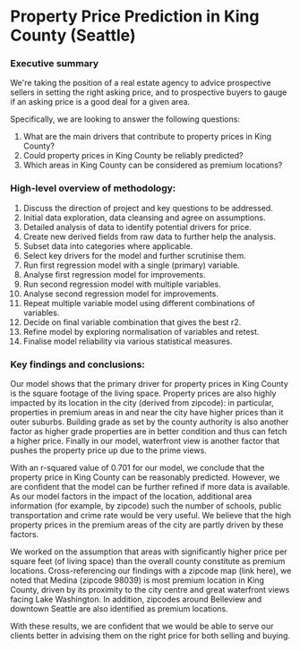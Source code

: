 # Property Price Prediction in King County (Seattle)

### Executive summary

We're taking the position of a real estate agency to advice prospective sellers in setting the right asking price, and to prospective buyers to gauge if an asking price is a good deal for a given area.

Specifically, we are looking to answer the following questions:

1. What are the main drivers that contribute to property prices in King County?
2. Could property prices in King County be reliably predicted?
3. Which areas in King County can be considered as premium locations?

### High-level overview of methodology:

1. Discuss the direction of project and key questions to be addressed.
1. Initial data exploration, data cleansing and agree on assumptions.
2. Detailed analysis of data to identify potential drivers for price.
3. Create new derived fields from raw data to further help the analysis.
4. Subset data into categories where applicable.
5. Select key drivers for the model and further scrutinise them.
6. Run first regression model with a single (primary) variable.
7. Analyse first regression model for improvements.
8. Run second regression model with multiple variables.
9. Analyse second regression model for improvements.
10. Repeat multiple variable model using different combinations of variables.
11. Decide on final variable combination that gives the best r2.
12. Refine model by exploring normalisation of variables and retest.
13. Finalise model reliability via various statistical measures.

### Key findings and conclusions:

Our model shows that the primary driver for property prices in King County is the square footage of the living space. Property prices are also highly impacted by its location in the city (derived from zipcode): in particular, properties in premium areas in and near the city have higher prices than it outer suburbs. Building grade as set by the county authority is also another factor as higher grade properties are in better condition and thus can fetch a higher price. Finally in our model, waterfront view is another factor that pushes the property price up due to the prime views.

With an r-squared value of 0.701 for our model, we conclude that the property price in King County can be reasonably predicted. However, we are confident that the model can be further refined if more data is available. As our model factors in the impact of the location, additional area information (for example, by zipcode) such the number of schools, public transportation and crime rate would be very useful. We believe that the high property prices in the premium areas of the city are partly driven by these factors.

We worked on the assumption that areas with significantly higher price per square feet (of living space) than the overall county constitute as premium locations. Cross-referencing our findings with a zipcode map (link here), we noted that Medina (zipcode 98039) is most premium location in King County, driven by its proximity to the city centre and great waterfront views facing Lake Washington. In addition, zipcodes around Belleview and downtown Seattle are also identified as premium locations.

With these results, we are confident that we would be able to serve our clients better in advising them on the right price for both selling and buying.

